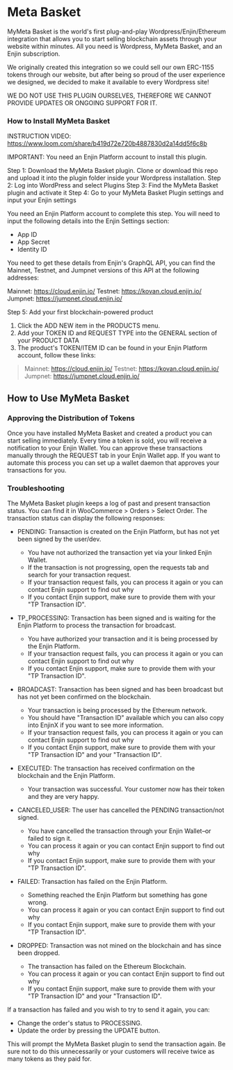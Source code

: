 # Meta Basket

MyMeta Basket is the world's first plug-and-play Wordpress/Enjin/Ethereum integration that allows you to start selling blockchain assets through your website within minutes. All you need is Wordpress, MyMeta Basket, and an Enjin subscription.

We originally created this integration so we could sell our own ERC-1155 tokens through our website, but after being so proud of the user experience we designed, we decided to make it available to every Wordpress site!

WE DO NOT USE THIS PLUGIN OURSELVES, THEREFORE WE CANNOT PROVIDE UPDATES OR ONGOING SUPPORT FOR IT.


### How to Install MyMeta Basket

INSTRUCTION VIDEO: https://www.loom.com/share/b419d72e720b4887830d2a14dd5f6c8b

IMPORTANT: You need an Enjin Platform account to install this plugin.

Step 1: Download the MyMeta Basket plugin. Clone or download this repo and upload it into the plugin folder inside your Wordpress installation.
Step 2: Log into WordPress and select Plugins
Step 3: Find the MyMeta Basket plugin and activate it
Step 4: Go to your MyMeta Basket Plugin settings and input your Enjin settings

You need an Enjin Platform account to complete this step.
You will need to input the following details into the Enjin Settings section:

* App ID
* App Secret
* Identity ID

You need to get these details from Enjin's GraphQL API, you can find the Mainnet, Testnet, and Jumpnet versions of this API at the following addresses:

Mainnet: https://cloud.enjin.io/
Testnet: https://kovan.cloud.enjin.io/
Jumpnet: https://jumpnet.cloud.enjin.io/

Step 5: Add your first blockchain-powered product
1. Click the ADD NEW item in the PRODUCTS menu.
2. Add your TOKEN ID and REQUEST TYPE into the GENERAL section of your PRODUCT DATA
3. The product's TOKEN/ITEM ID can be found in your Enjin Platform account, follow these links:

> Mainnet: https://cloud.enjin.io/
> Testnet: https://kovan.cloud.enjin.io/
> Jumpnet: https://jumpnet.cloud.enjin.io/


## How to Use MyMeta Basket

### Approving the Distribution of Tokens
Once you have installed MyMeta Basket and created a product you can start selling immediately.
Every time a token is sold, you will receive a notification to your Enjin Wallet.
You can approve these transactions manually through the REQUEST tab in your Enjin Wallet app.
If you want to automate this process you can set up a wallet daemon that approves your transactions for you.


### Troubleshooting
The MyMeta Basket plugin keeps a log of past and present transaction status.
You can find it in WooCommerce > Orders > Select Order.
The transaction status can display the following responses:

* PENDING: Transaction is created on the Enjin Platform, but has not yet been signed by the user/dev.
  * You have not authorized the transaction yet via your linked Enjin Wallet.
  * If the transaction is not progressing, open the requests tab and search for your transaction request.
  * If your transaction request fails, you can process it again or you can contact Enjin support to find out why
  * If you contact Enjin support, make sure to provide them with your "TP Transaction ID".


* TP_PROCESSING: Transaction has been signed and is waiting for the Enjin Platform to process the transaction for broadcast.
  * You have authorized your transaction and it is being processed by the Enjin Platform.
  * If your transaction request fails, you can process it again or you can contact Enjin support to find out why
  * If you contact Enjin support, make sure to provide them with your "TP Transaction ID".


* BROADCAST: Transaction has been signed and has been broadcast but has not yet been confirmed on the blockchain.
  * Your transaction is being processed by the Ethereum network.
  * You should have "Transaction ID" available which you can also copy into EnjinX if you want to see more information.
  * If your transaction request fails, you can process it again or you can contact Enjin support to find out why
  * If you contact Enjin support, make sure to provide them with your "TP Transaction ID" and your "Transaction ID".


* EXECUTED: The transaction has received confirmation on the blockchain and the Enjin Platform.
  * Your transaction was successful. Your customer now has their token and they are very happy.


* CANCELED_USER: The user has cancelled the PENDING transaction/not signed.
  * You have cancelled the transaction through your Enjin Wallet–or failed to sign it.
  * You can process it again or you can contact Enjin support to find out why
  * If you contact Enjin support, make sure to provide them with your "TP Transaction ID".


* FAILED: Transaction has failed on the Enjin Platform.
  * Something reached the Enjin Platform but something has gone wrong.
  * You can process it again or you can contact Enjin support to find out why
  * If you contact Enjin support, make sure to provide them with your "TP Transaction ID".


* DROPPED: Transaction was not mined on the blockchain and has since been dropped.
  * The transaction has failed on the Ethereum Blockchain.
  * You can process it again or you can contact Enjin support to find out why
  * If you contact Enjin support, make sure to provide them with your "TP Transaction ID" and your "Transaction ID".
 

If a transaction has failed and you wish to try to send it again, you can:
* Change the order's status to PROCESSING.
* Update the order by pressing the UPDATE button.

This will prompt the MyMeta Basket plugin to send the transaction again.
Be sure not to do this unnecessarily or your customers will receive twice as many tokens as they paid for.
